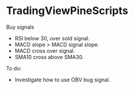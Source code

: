 # TradingViewPineScripts

Buy signals
- RSI below 30, over sold signal.
- MACD slope > MACD signal slope.
- MACD cross over signal.
- SMA10 cross above SMA30.

To do:
- Investigate how to use OBV bug signal.